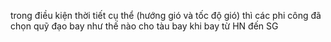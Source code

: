  trong điều kiện thời tiết cụ thể (hướng gió và tốc độ gió) thì các phi công đã chọn quỹ đạo bay như thế nào cho tàu bay khi bay từ HN đến SG